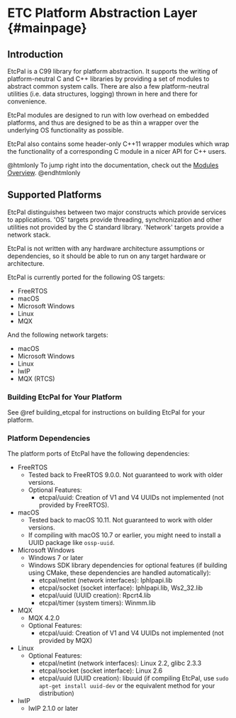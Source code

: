 # ETC Platform Abstraction Layer                                                        {#mainpage}

## Introduction

EtcPal is a C99 library for platform abstraction. It supports the writing of platform-neutral C and
C++ libraries by providing a set of modules to abstract common system calls. There are also a few
platform-neutral utilities (i.e. data structures, logging) thrown in here and there for convenience.

EtcPal modules are designed to run with low overhead on embedded platforms, and thus are designed
to be as thin a wrapper over the underlying OS functionality as possible.

EtcPal also contains some header-only C++11 wrapper modules which wrap the functionality of a
corresponding C module in a nicer API for C++ users.

@htmlonly
To jump right into the documentation, check out the <a href="modules.html">Modules Overview</a>.
@endhtmlonly

## Supported Platforms

EtcPal distinguishes between two major constructs which provide services to applications. 'OS'
targets provide threading, synchronization and other utilities not provided by the C standard
library. 'Network' targets provide a network stack.

EtcPal is not written with any hardware architecture assumptions or dependencies, so it should be
able to run on any target hardware or architecture.

EtcPal is currently ported for the following OS targets:

+ FreeRTOS
+ macOS
+ Microsoft Windows
+ Linux
+ MQX

And the following network targets:

+ macOS
+ Microsoft Windows
+ Linux
+ lwIP
+ MQX (RTCS)

### Building EtcPal for Your Platform

See @ref building_etcpal for instructions on building EtcPal for your platform.

### Platform Dependencies

The platform ports of EtcPal have the following dependencies:
+ FreeRTOS
  - Tested back to FreeRTOS 9.0.0. Not guaranteed to work with older versions.
  - Optional Features:
    * etcpal/uuid: Creation of V1 and V4 UUIDs not implemented (not provided by FreeRTOS).
+ macOS
  - Tested back to macOS 10.11. Not guaranteed to work with older versions.
  - If compiling with macOS 10.7 or earlier, you might need to install a UUID package like
    `ossp-uuid`.
+ Microsoft Windows
  - Windows 7 or later
  - Windows SDK library dependencies for optional features (if building using CMake, these
    dependencies are handled automatically):
    * etcpal/netint (network interfaces): Iphlpapi.lib
    * etcpal/socket (socket interface): Iphlpapi.lib, Ws2_32.lib
    * etcpal/uuid (UUID creation): Rpcrt4.lib
    * etcpal/timer (system timers): Winmm.lib
+ MQX
  - MQX 4.2.0
  - Optional Features:
    * etcpal/uuid: Creation of V1 and V4 UUIDs not implemented (not provided by MQX)
+ Linux
  - Optional Features:
    * etcpal/netint (network interfaces): Linux 2.2, glibc 2.3.3
    * etcpal/socket (socket interface): Linux 2.6
    * etcpal/uuid (UUID creation): libuuid (if compiling EtcPal, use `sudo apt-get install uuid-dev`
      or the equivalent method for your distribution)
+ lwIP
  - lwIP 2.1.0 or later
